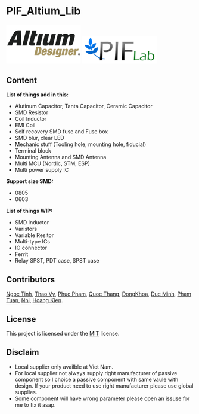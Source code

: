 # PIF_Altium_Lib

<img src="./img/altium_logo.png" alt="altium" width="200"/>
<img src="./img/PIF_Lab_logo.png" alt="pif" width="200"/>

## Content

**List of things add in this:**

- Alutinum Capacitor, Tanta Capacitor, Ceramic Capacitor
- SMD Resistor
- Coil Inductor
- EMI Coil
- Self recovery SMD fuse and Fuse box
- SMD blur, clear LED
- Mechanic stuff (Tooling hole, mounting hole, fiducial)
- Terminal block
- Mounting Antenna and SMD Antenna
- Multi MCU (Nordic, STM, ESP)
- Multi power supply IC

**Support size SMD:**

- 0805
- 0603

**List of things WIP:**

- SMD Inductor
- Varistors
- Variable Resitor
- Multi-type ICs
- IO connector
- Ferrit
- Relay SPST, PDT case, SPST case

## Contributors

[Ngoc Tinh](https://github.com/Hnit3003), [Thao Vy](https://github.com/Vytran4642), [Phuc Pham](https://github.com/phucpham3450543), [Quoc Thang](https://github.com/QuocThang2404), [DongKhoa](https://github.com/DONGKHOA), [Duc Minh](https://github.com/hni29m), [Pham Tuan](https://github.com/TransistorTun), [Nhi](https://github.com/Long-Tam), [Hoang Kien](https://github.com/kientran0502).

## License

This project is licensed under the [MIT](LICENSE) license.

## Disclaim

- Local supplier only availble at Viet Nam.
- For local supplier not always supply right manufacturer of passive component so I choice a passive component with same vaule with design. If your product need to use right manufacturer please use global supplies.
- Some component will have wrong parameter please open an issuse for me to fix it asap.
